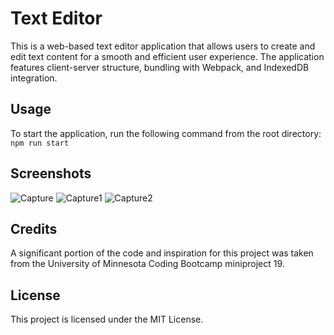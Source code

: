 # Text Editor
This is a web-based text editor application that allows users to create and edit text content for a smooth and efficient user experience. The application features client-server structure, bundling with Webpack, and IndexedDB integration.

## Usage
To start the application, run the following command from the root directory: `npm run start`

## Screenshots
![Capture](https://github.com/PeterOste/Text-Editor/assets/131497563/321c725d-3f12-4e1c-9490-8df34a6ff5bf)
![Capture1](https://github.com/PeterOste/Text-Editor/assets/131497563/f01a361a-cd2e-4f1c-8c5f-01ef87939558)
![Capture2](https://github.com/PeterOste/Text-Editor/assets/131497563/ed511bfa-5bd5-4c55-a1f5-47a70a44fd28)

## Credits
A significant portion of the code and inspiration for this project was taken from the University of Minnesota Coding Bootcamp miniproject 19.

## License
This project is licensed under the MIT License.
